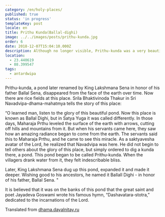 ```yaml
---
category: /en/holy-places/
published: true
status: 'in progress'
templateKey: post
locale: en
title: Prithu Kunda(Ballal-dighi)
image: ../../images/posts/prithu-kunda.jpg
order: 6
date: 2018-12-07T15:04:10.000Z
description: Although no longer visible, Prithu-kunda was a very beautiful lake
location:
  - 23.440619
  - 88.399547
tags:
  - antardwipa
---
```


Prithu-kunda, a pond later renamed by King Lakshmana Sena in honor of his father Ballal Sena, disappeared from the face of the earth over time. Now there are rice fields at this place. Srila Bhaktivinoda Thakur in Sri Navadvipa-dhama-mahatmya tells the story of this place:

“O learned man, listen to the glory of this beautiful pond. Now this place is known as Ballal Dighi, but in Satya Yuga it was called differently. In those days, Maharaja Prthu leveled the surface of the earth with arrows, cutting off hills and mountains from it. But when his servants came here, they saw how an amazing radiance began to come from the earth. The servants said this to Maharaja Prthu, and he came to see this miracle. As a saktyavesha avatar of the Lord, he realized that Navadvipa was here. He did not begin to tell others about the glory of this place, but simply ordered to dig a kunda there, a pond. This pond began to be called Prithu-kunda. When the villagers drank water from it, they felt indescribable bliss.

Later, King Lakshmana Sena dug up this pond, expanded it and made it deeper. Wishing good to his ancestors, he named it Ballall Dighi - in honor of his father, Ballal Sena. "

It is believed that it was on the banks of this pond that the great saint and poet Jayadeva Goswami wrote his famous hymn, “Dashavatara-stotra,” dedicated to the incarnations of the Lord.

Translated from [dhama.dayalnitay.ru](http://dhama.dayalnitay.ru)

<tbd locale="en" url="mailto:haribol@mayapur.live"></tbd>
